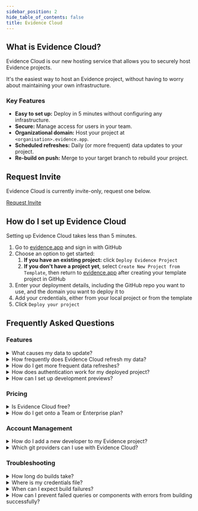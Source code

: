 ```yaml
---
sidebar_position: 2
hide_table_of_contents: false
title: Evidence Cloud
---
```


## What is Evidence Cloud?

Evidence Cloud is our new hosting service that allows you to securely host Evidence projects.

It's the easiest way to host an Evidence project, without having to worry about maintaining your own infrastructure.

### Key Features

- **Easy to set up:** Deploy in 5 minutes without configuring any infrastructure.
- **Secure:** Manage access for users in your team.
- **Organizational domain:** Host your project at `<organisation>.evidence.app`.
- **Scheduled refreshes:** Daily (or more frequent) data updates to your project.
- **Re-build on push:** Merge to your target branch to rebuild your project.

## Request Invite

Evidence Cloud is currently invite-only, request one below.

<a class="waitlist" href="https://du3tapwtcbi.typeform.com/to/kwp7ZD3q?utm_source=docs">Request Invite</a>

## How do I set up Evidence Cloud

Setting up Evidence Cloud takes less than 5 minutes.

1. Go to [evidence.app](https://evidence.app) and sign in with GitHub
1. Choose an option to get started:
   1. **If you have an existing project:** click `Deploy Evidence Project`
   1. **If you don't have a project yet**, select `Create New Project from Template`, then return to [evidence.app](https://evidence.app) after creating your template project in GitHub
1. Enter your deployment details, including the GitHub repo you want to use, and the domain you want to deploy it to
1. Add your credentials, either from your local project or from the template
1. Click `Deploy your project`


## Frequently Asked Questions

### Features


<details>
    <summary>What causes my data to update?</summary>
    <p>Pushes to your target branch will trigger a rebuild, as well as clicking the `Redeploy` button in the UI, or you can set up a scheduled refresh.</p>
</details>

<details>
    <summary>How frequently does Evidence Cloud refresh my data?</summary>
    <p>You can set up data refreshes as regularly as you need.</p>
</details>

<details>
    <summary>How do I get more frequent data refreshes?</summary>
    <p>Email us: <a href="mailto:archie@evidence.dev">archie@evidence.dev</a>.</p>
</details>

<details>
    <summary>How does authentication work for my deployed project?</summary>
    <p>Each viewer account is provided with a unique login to access the project. You can manage viewers in the Evidence Cloud UI.</p>
</details>

<details>
    <summary>How can I set up development previews?</summary>
    <p>Alongside your <code>main</code> branch, set up a secondary project targeting a development branch (e.g. <code>dev</code>) whenever you merge changes into <code>dev</code>, you will get a preview. When you are ready to release changes, merge these into <code>main</code>.</p>
    <p>You can set up different database credentials for development deployments, which allows you to use development data before it is in your production db.</p>
</details>



### Pricing

<details>
    <summary>Is Evidence Cloud free?</summary>
    <p>Yes, Evidence Cloud is free for up to 5 viewer accounts, and up to one connected repository. Beyond this, you can upgrade to one of the <a href="https://evidence.dev/cloud">paid plans</a>.</p>
</details>

<details>
    <summary>How do I get onto a Team or Enterprise plan?</summary>
    <p>Email us: <a href="mailto:archie@evidence.dev">archie@evidence.dev</a>.</p>
</details>



### Account Management

<details>
    <summary>How do I add a new developer to my Evidence project?</summary>
    <p>Give them access to your <a href="https://docs.github.com/en/organizations/managing-user-access-to-your-organizations-repositories/managing-repository-roles/managing-an-individuals-access-to-an-organization-repository">GitHub repository</a>. All Evidence Cloud plans come with unlimited developer accounts.</p>
</details>




<details>
    <summary>Which git providers can I use with Evidence Cloud?</summary>
    <p>Currently we support GitHub by default. If your team needs another git provider, reach out on <a href="https://join.slack.com/t/evidencedev/shared_invite/zt-uda6wp6a-hP6Qyz0LUOddwpXW5qG03Q">Slack</a>.</p>
</details>

### Troubleshooting

<details>
    <summary>How long do builds take?</summary>
    <p>Most builds will be completed in under 2 minutes, and you can track progress in the build logs. The initial deployment may take longer as we provision your account.</p>
</details>


<details>
    <summary>Where is my credentials file?</summary>
    <ul>
    <li><b>If you are deploying the default template:</b> You don't need them, hit the button to use the template project default credentials.</li>
    <li><b>If you have an existing project:</b> Your credentials file is stored in <code>.evidence/template/evidence.settings.json</code>. You may need to edit your file explorer settings (<a href="https://support.microsoft.com/en-us/windows/view-hidden-files-and-folders-in-windows-97fbc472-c603-9d90-91d0-1166d1d9f4b5">windows</a>, <a href="https://discussions.apple.com/thread/7581737">mac</a>) to show hidden folders .</li>
    </ul>
</details>

<details>
    <summary>When can I expect build failures?</summary>
    <p>Evidence will not deploy sites with errors to prevent users from seeing broken reports. Usually, this is caused by an error with your project code.  Enter <code>npm run build</code> in your editor to test if the build succeeds locally. If you are still having issues, reach out on <a href="https://join.slack.com/t/evidencedev/shared_invite/zt-uda6wp6a-hP6Qyz0LUOddwpXW5qG03Q">Slack</a>.</p>
</details>

<details>
    <summary>How can I prevent failed queries or components with errors from building successfully?</summary>
    <p>As a default, a failed chart or query will not throw an error. To prevent failed charts or queries from building successfully, edit the build command in <code>package.json</code> to <code>"build": "evidence build:strict"</code> </p>
</details>








